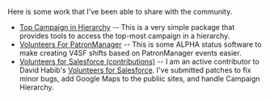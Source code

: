 Here is some work that I've been able to share with the community.

* [Top Campaign in Hierarchy](https://github.com/cdcarter/TopCampaignInHierarchy) -- This is a very simple package that provides tools to access the top-most campaign in a hierarchy.
* [Volunteers For PatronManager](https://github.com/cdcarter/VolunteersForPatronManager) -- This is some ALPHA status software to make creating V4SF shifts based on PatronManager events easier.
* [Volunteers for Salesforce (contributions)](https://github.com/cdcarter/Volunteers-for-Salesforce) -- I am an active contributor to David Habib's [Volunteers for Salesforce](http://djhconsulting.com/volunteers-for-salesforce/). I've submitted patches to fix minor bugs, add Google Maps to the publiic sites, and handle Campaign Hierarchy.